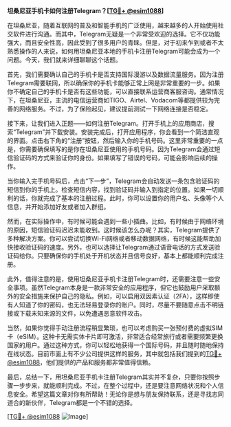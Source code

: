 **坦桑尼亚手机卡如何注册Telegram？[[TG💪+ @esim1088](https://t.me/s/esim1088)]**

在坦桑尼亚，随着互联网的普及和智能手机的广泛使用，越来越多的人开始使用社交软件进行沟通。而其中，Telegram无疑是一个非常受欢迎的选择。它不仅功能强大，而且安全性高，因此受到了很多用户的青睐。但是，对于初来乍到或者不太熟悉操作的人来说，如何用坦桑尼亚本地的手机卡注册Telegram可能会成为一个问题。今天，我们就来详细聊聊这个话题。

首先，我们需要确认自己的手机卡是否支持国际漫游以及数据流量服务。因为注册Telegram需要联网，所以确保你的手机卡能够正常上网是非常重要的一步。如果你不确定自己的手机卡是否有这些功能，可以直接联系运营商客服咨询。通常情况下，在坦桑尼亚，主流的电信运营商如TIGO、Airtel、Vodacom等都提供较为完善的网络服务。不过，为了保险起见，建议提前测试一下网络连接是否稳定。

接下来，让我们进入正题——如何注册Telegram。打开手机上的应用商店，搜索“Telegram”并下载安装。安装完成后，打开应用程序，你会看到一个简洁直观的界面。点击右下角的“注册”按钮，然后输入你的手机号码。这里非常重要的一点是，你需要确保填写的是你在坦桑尼亚使用的手机号码。因为Telegram会通过短信验证码的方式来验证你的身份。如果填写了错误的号码，可能会影响后续的操作。

当你输入完手机号码后，点击“下一步”，Telegram会自动发送一条包含验证码的短信到你的手机上。检查短信内容，找到验证码并输入到指定的位置。如果一切顺利的话，你就完成了基本的注册过程。此时，你可以设置你的用户名、头像等个人信息，并开始添加好友或者加入群组。

然而，在实际操作中，有时候可能会遇到一些小插曲。比如，有时候由于网络环境的原因，短信验证码迟迟未能收到。这时候该怎么办呢？其实，Telegram提供了多种解决方案。你可以尝试切换Wi-Fi网络或者移动数据网络，有时候这能帮助加快接收验证码的速度。另外，也可以选择让Telegram通过语音电话的方式发送验证码给你。只要确保你的手机处于开机状态并且信号良好，基本上都能顺利完成注册。

此外，值得注意的是，使用坦桑尼亚手机卡注册Telegram时，还需要注意一些安全事项。虽然Telegram本身是一款非常安全的应用程序，但它也鼓励用户采取额外的安全措施来保护自己的隐私。例如，可以启用双因素认证（2FA），这样即使有人知道了你的密码，也无法轻易登录你的账户。同时，尽量不要随意点击不明链接或下载未知来源的文件，以免遭遇恶意软件攻击。

当然，如果你觉得手动注册流程稍显繁琐，也可以考虑购买一张预付费的虚拟SIM卡（eSIM）。这种卡无需实体卡片即可激活，非常适合经常旅行或者需要频繁更换国家的用户。通过这种方式，你可以轻松地获得一个国际号码，并且随时随地保持在线状态。目前市面上有不少公司提供这样的服务，其中就包括我们提到的[TG💪+ @esim1088](https://t.me/s/esim1088)，他们提供的产品和服务都非常值得信赖。

最后，总结一下，用坦桑尼亚手机卡注册Telegram其实并不复杂，只要你按照步骤一步步来，就能顺利完成。不过，在整个过程中，还是要注意网络状况和个人信息安全。希望这篇文章对你有所帮助！无论你是想与朋友保持联系，还是寻找志同道合的新伙伴，Telegram都是一个不错的选择。

[[TG💪+ @esim1088](https://t.me/s/esim1088) ![Image](https://i.postimg.cc/4NQfJmqS/Snipaste-2025-05-13-00-14-12.png)]